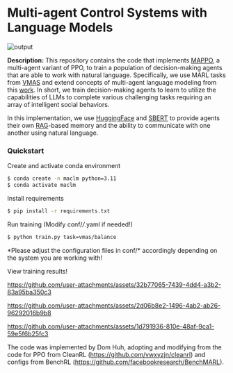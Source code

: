 # Multi-agent Control Systems with Language Models
![output](https://github.com/user-attachments/assets/4af3f4c9-b3a6-48a1-b6a4-71a87867bd31#center)

**Description:** This repository contains the code that implements [MAPPO](https://arxiv.org/abs/2103.01955), a multi-agent variant of PPO, to train a population of decision-making agents that are able to work with natural language. Specifically, we use MARL tasks from [VMAS](https://arxiv.org/abs/2207.03530) and extend concepts of multi-agent language modeling from this [work](https://arxiv.org/pdf/2304.03442). In short, we train decision-making agents to learn to utilize the capabilities of LLMs to complete various challenging tasks requiring an array of intelligent social behaviors.

In this implementation, we use [HuggingFace](https://huggingface.co/) and [SBERT](https://sbert.net/index.html) to provide agents their own [RAG](https://arxiv.org/abs/2005.11401)-based memory and the ability to communicate with one another using natural language.


### Quickstart

Create and activate conda environment
```bash
$ conda create -n maclm python=3.11
$ conda activate maclm
```

Install requirements
```bash
$ pip install -r requirements.txt
```

Run training (Modify conf/*/*.yaml if needed!)
```bash
$ python train.py task=vmas/balance
```

*Please adjust the configuration files in conf/\* accordingly depending on the system you are working with!

View training results!

https://github.com/user-attachments/assets/32b77065-7439-4dd4-a3b2-83a95ba350c3

https://github.com/user-attachments/assets/2d06b8e2-1496-4ab2-ab26-96292016b9b8

https://github.com/user-attachments/assets/1d791936-810e-48af-9ca1-59e5f6b25fc3


The code was implemented by Dom Huh, adopting and modifying from the code for PPO from CleanRL (https://github.com/vwxyzjn/cleanrl) and configs from BenchRL (https://github.com/facebookresearch/BenchMARL).
